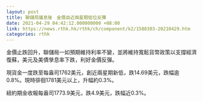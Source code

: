 ```yaml
---
layout: post
title: 聯儲局議息後　金價自近兩星期低位反彈
date: 2021-04-29 04:42:12.000000000 +08:00
link: https://news.rthk.hk/rthk/ch/component/k2/1588303-20210429.htm
categories: rthk
---
```


金價止跌回升，聯儲局一如預期維持利率不變，並將維持寬鬆貨幣政策以支撐經濟復蘇，美元及美債孳息率下跌，利好金價反彈。

現貨金一度跌至每盎司1762美元，創近兩星期新低，跌14.69美元，跌幅逾0.8%。現時徘徊1781美元以上，升幅約0.3%。

紐約期金收報每盎司1773.9美元，跌4.9美元，跌幅近0.3%。
